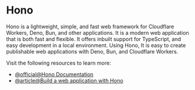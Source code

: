 # Hono

Hono is a lightweight, simple, and fast web framework for Cloudflare Workers, Deno, Bun, and other applications. It is a modern web application that is both fast and flexible. It offers inbuilt support for TypeScript, and easy development in a local environment. Using Hono, It is easy to create publishable web applications with Deno, Bun, and Cloudflare Workers.

Visit the following resources to learn more:

- [@official@Hono Documentation](https://hono.dev/docs/)
- [@article@Build a web application with Hono](https://blog.logrocket.com/build-web-application-hono/)
